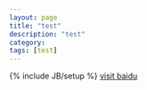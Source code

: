 ```yaml
---
layout: page
title: "test"
description: "test"
category: 
tags: [test]
---
```

{% include JB/setup %}
<a href="http://www.baidu.com">visit baidu</a>